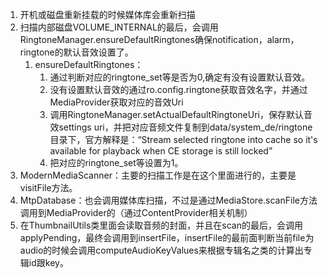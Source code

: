 1. 开机或磁盘重新挂载的时候媒体库会重新扫描
2. 扫描内部磁盘VOLUME_INTERNAL的最后，会调用RingtoneManager.ensureDefaultRingtones确保notification，alarm，ringtone的默认音效设置了。
    1. ensureDefaultRingtones：
        1. 通过判断对应的ringtone_set等是否为0,确定有没有设置默认音效。
        2. 没有设置默认音效的通过ro.config.ringtone获取音效名字，并通过MediaProvider获取对应的音效Uri
        3. 调用RingtoneManager.setActualDefaultRingtoneUri，保存默认音效settings uri，并把对应音频文件复制到data/system_de/ringtone目录下，官方解释是：“Stream selected ringtone into cache so it's available for playback when CE storage is still locked”
        4. 把对应的ringtone_set等设置为1。
3. ModernMediaScanner：主要的扫描工作是在这个里面进行的，主要是visitFile方法。
4. MtpDatabase：也会调用媒体库扫描，不过是通过MediaStore.scanFile方法调用到MediaProvider的（通过ContentProvider相关机制）
5. 在ThumbnailUtils类里面会读取音频的封面，并且在scan的最后，会调用applyPending，最终会调用到insertFile，insertFile的最前面判断当前file为audio的时候会调用computeAudioKeyValues来根据专辑名之类的计算出专辑id跟key。